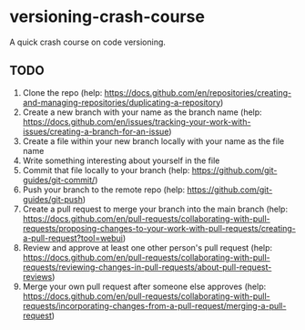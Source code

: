 # versioning-crash-course
A quick crash course on code versioning.

## TODO
1. Clone the repo (help: https://docs.github.com/en/repositories/creating-and-managing-repositories/duplicating-a-repository)
1. Create a new branch with your name as the branch name (help: https://docs.github.com/en/issues/tracking-your-work-with-issues/creating-a-branch-for-an-issue) 
1. Create a file within your new branch locally with your name as the file name
1. Write something interesting about yourself in the file
1. Commit that file locally to your branch (help: https://github.com/git-guides/git-commit/)
1. Push your branch to the remote repo (help: https://github.com/git-guides/git-push)
1. Create a pull request to merge your branch into the main branch (help: https://docs.github.com/en/pull-requests/collaborating-with-pull-requests/proposing-changes-to-your-work-with-pull-requests/creating-a-pull-request?tool=webui)
1. Review and approve at least one other person's pull request (help: https://docs.github.com/en/pull-requests/collaborating-with-pull-requests/reviewing-changes-in-pull-requests/about-pull-request-reviews)
1. Merge your own pull request after someone else approves (help: https://docs.github.com/en/pull-requests/collaborating-with-pull-requests/incorporating-changes-from-a-pull-request/merging-a-pull-request)